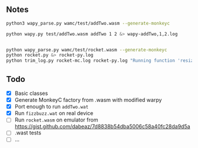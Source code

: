 ## Notes

```sh
python3 wapy_parse.py wamc/test/addTwo.wasm --generate-monkeyc

python wapy.py test/addTwo.wasm addTwo 1 2 &> wapy-addTwo,1,2.log


python wapy_parse.py wamc/test/rocket.wasm --generate-monkeyc
python rocket.py &> rocket-py.log
python trim_log.py rocket-mc.log rocket-py.log "Running function 'resize'"
```

## Todo
- [x] Basic classes
- [x] Generate MonkeyC factory from .wasm with modified warpy
- [x] Port enough to run `addTwo.wat`
- [x] Run `fizzbuzz.wat` on real device
- [ ] Run `rocket.wasm` on emulator from https://gist.github.com/dabeaz/7d8838b54dba5006c58a40fc28da9d5a 
- [ ] .wast tests
- [ ] ...